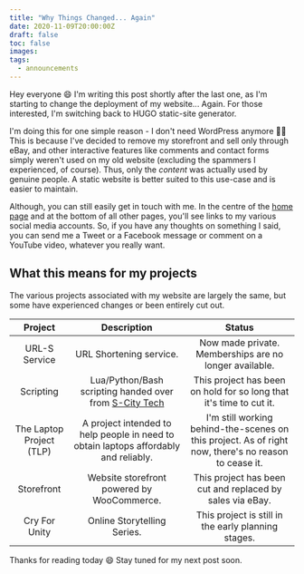 ```yaml
---
title: "Why Things Changed... Again"
date: 2020-11-09T20:00:00Z
draft: false
toc: false
images:
tags: 
  - announcements
---
```


Hey everyone :smile: I'm writing this post shortly after the last one, as I'm starting to change the deployment of my website... Again. For those interested, I'm switching back to HUGO static-site generator.

I'm doing this for one simple reason - I don't need WordPress anymore :man_shrugging: This is because I've decided to remove my storefront and sell only through eBay, and other interactive features like comments and contact forms simply weren't used on my old website (excluding the spammers I experienced, of course). Thus, only the *content* was actually used by genuine people. A static website is better suited to this use-case and is easier to maintain.

Although, you can still easily get in touch with me. In the centre of the [home page](/) and at the bottom of all other pages, you'll see links to my various social media accounts. So, if you have any thoughts on something I said, you can send me a Tweet or a Facebook message or comment on a YouTube video, whatever you really want.

## What this means for my projects

The various projects associated with my website are largely the same, but some have experienced changes or been entirely cut out.

|         Project          |                         Description                          |                            Status                            |
| :----------------------: | :----------------------------------------------------------: | :----------------------------------------------------------: |
|      URL-S Service       |                   URL Shortening service.                    |    Now made private. Memberships are no longer available.    |
|        Scripting         | Lua/Python/Bash scripting handed over from [S-City Tech](https://startechnology.uk) | This project has been on hold for so long that it's time to cut it. |
| The Laptop Project (TLP) | A project intended to help people in need to obtain laptops affordably and reliably. | I'm still working behind-the-scenes on this project. As of right now, there's no reason to cease it. |
|        Storefront        |          Website storefront powered by WooCommerce.          |  This project has been cut and replaced by sales via eBay.   |
|      Cry For Unity       |                 Online Storytelling Series.                  |     This project is still in the early planning stages.      |

Thanks for reading today :smile: Stay tuned for my next post soon.